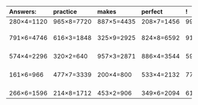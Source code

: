| Answers: | practice | makes | perfect | ! |
| :--- | :--- | :--- | :--- | :--- |
| 280×4=1120 | 965×8=7720 | 887×5=4435 | 208×7=1456 | 995×5=4975 | 
|   |   |   |   |   | 
|   |   |   |   |   | 
|   |   |   |   |   | 
| 791×6=4746 | 616×3=1848 | 325×9=2925 | 824×8=6592 | 916×6=5496 | 
|   |   |   |   |   | 
|   |   |   |   |   | 
|   |   |   |   |   | 
|   |   |   |   |   | 
| 574×4=2296 | 320×2=640 | 957×3=2871 | 886×4=3544 | 596×7=4172 | 
|   |   |   |   |   | 
|   |   |   |   |   | 
|   |   |   |   |   | 
|   |   |   |   |   | 
| 161×6=966 | 477×7=3339 | 200×4=800 | 533×4=2132 | 772×8=6176 | 
|   |   |   |   |   | 
|   |   |   |   |   | 
|   |   |   |   |   | 
|   |   |   |   |   | 
| 266×6=1596 | 214×8=1712 | 453×2=906 | 349×6=2094 | 614×2=1228 | 
